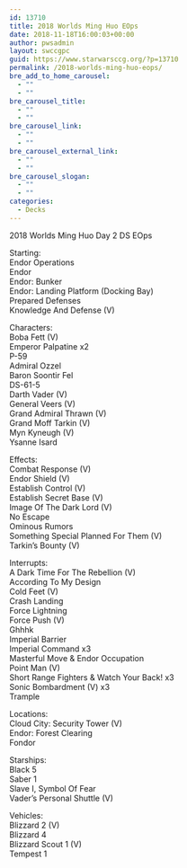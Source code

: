 ```yaml
---
id: 13710
title: 2018 Worlds Ming Huo EOps
date: 2018-11-18T16:00:03+00:00
author: pwsadmin
layout: swccgpc
guid: https://www.starwarsccg.org/?p=13710
permalink: /2018-worlds-ming-huo-eops/
bre_add_to_home_carousel:
  - ""
  - ""
bre_carousel_title:
  - ""
  - ""
bre_carousel_link:
  - ""
  - ""
bre_carousel_external_link:
  - ""
  - ""
bre_carousel_slogan:
  - ""
  - ""
categories:
  - Decks
---
```

2018 Worlds Ming Huo Day 2 DS EOps

Starting:  
Endor Operations  
Endor  
Endor: Bunker  
Endor: Landing Platform (Docking Bay)  
Prepared Defenses  
Knowledge And Defense (V)

Characters:  
Boba Fett (V)  
Emperor Palpatine x2  
P-59  
Admiral Ozzel  
Baron Soontir Fel  
DS-61-5  
Darth Vader (V)  
General Veers (V)  
Grand Admiral Thrawn (V)  
Grand Moff Tarkin (V)  
Myn Kyneugh (V)  
Ysanne Isard

Effects:  
Combat Response (V)  
Endor Shield (V)  
Establish Control (V)  
Establish Secret Base (V)  
Image Of The Dark Lord (V)  
No Escape  
Ominous Rumors  
Something Special Planned For Them (V)  
Tarkin&#8217;s Bounty (V)

Interrupts:  
A Dark Time For The Rebellion (V)  
According To My Design  
Cold Feet (V)  
Crash Landing  
Force Lightning  
Force Push (V)  
Ghhhk  
Imperial Barrier  
Imperial Command x3  
Masterful Move & Endor Occupation  
Point Man (V)  
Short Range Fighters & Watch Your Back! x3  
Sonic Bombardment (V) x3  
Trample

Locations:  
Cloud City: Security Tower (V)  
Endor: Forest Clearing  
Fondor

Starships:  
Black 5  
Saber 1  
Slave I, Symbol Of Fear  
Vader&#8217;s Personal Shuttle (V)

Vehicles:  
Blizzard 2 (V)  
Blizzard 4  
Blizzard Scout 1 (V)  
Tempest 1